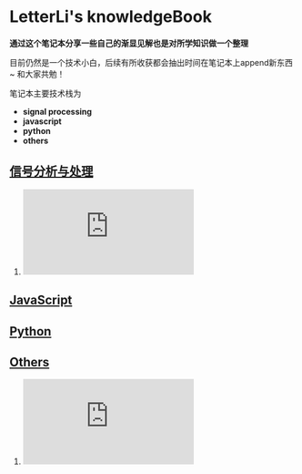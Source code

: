 # LetterLi's knowledgeBook
**通过这个笔记本分享一些自己的渐显见解也是对所学知识做一个整理**

目前仍然是一个技术小白，后续有所收获都会抽出时间在笔记本上append新东西~ 和大家共勉！

笔记本主要技术栈为
- **signal processing**
- **javascript**
- **python**
- **others**

## [信号分析与处理](https://github.com/LetterLi1997/knowledgeBook/SigProecss)

1. ![FT/FS 傅里叶之掐死教程的理解](https://github.com/LetterLi1997/knowledgeBook/blob/master/SigProcess/%E9%A2%91%E5%9F%9F%E6%B3%95%E6%98%AF%E4%B8%80%E7%A7%8D%E7%9C%8B%E5%BE%85%E9%97%AE%E9%A2%98%E7%9A%84%E8%A7%92%E5%BA%A6.md)

## [JavaScript](https://github.com/LetterLi1997/knowledgeBook/tree/master/JavaScript)


## [Python](https://github.com/LetterLi1997/knowledgeBook/tree/master/Python)

## [Others](https://github.com/LetterLi1997/knowledgeBook/tree/masterOthers)
1. ![ubuntu科学上网](https://github.com/LetterLi1997/knowledgeBook/blob/master/Others/VPN%20for%20Ubuntu.md)
